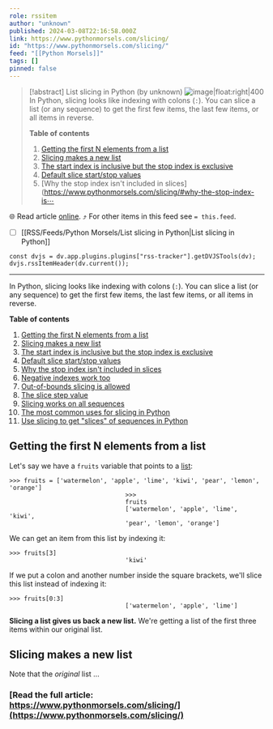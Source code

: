 ```yaml
---
role: rssitem
author: "unknown"
published: 2024-03-08T22:16:58.000Z
link: https://www.pythonmorsels.com/slicing/
id: "https://www.pythonmorsels.com/slicing/"
feed: "[[Python Morsels]]"
tags: []
pinned: false
---
```


> [!abstract] List slicing in Python (by unknown)
> ![image|float:right|400](https://i.vimeocdn.com/filter/overlay?src0=https%3A%2F%2Fi.vimeocdn.com%2Fvideo%2F1809471197-6ac16458794fea7dbf99e06573578d8c7d78c395f13e143d7c899431706a0715-d_1920x1080&src1=http%3A%2F%2Ff.vimeocdn.com%2Fp%2Fimages%2Fcrawler_play.png) In Python, slicing looks like indexing with colons (`:`). You can slice a list (or any sequence) to get the first few items, the last few items, or all items in reverse.
> 
> **Table of contents**
> 
> 1. [Getting the first N elements from a list](https://www.pythonmorsels.com/slicing/#getting-the-first-n-elements-from-a-list)
> 2. [Slicing makes a new list](https://www.pythonmorsels.com/slicing/#slicing-makes-a-new-list)
> 3. [The start index is inclusive but the stop index is exclusive](https://www.pythonmorsels.com/slicing/#the-start-index-is-inclusive-but-the-stop-index-is-exclusive)
> 4. [Default slice start/stop values](https://www.pythonmorsels.com/slicing/#default-slice-startstop-values)
> 5. [Why the stop index isn't included in slices](https://www.pythonmorsels.com/slicing/#why-the-stop-index-is⋯

🌐 Read article [online](https://www.pythonmorsels.com/slicing/). ⤴ For other items in this feed see `= this.feed`.

- [ ] [[RSS/Feeds/Python Morsels/List slicing in Python|List slicing in Python]]

~~~dataviewjs
const dvjs = dv.app.plugins.plugins["rss-tracker"].getDVJSTools(dv);
dvjs.rssItemHeader(dv.current());
~~~

- - -
In Python, slicing looks like indexing with colons (`:`). You can slice a list (or any sequence) to get the first few items, the last few items, or all items in reverse.

**Table of contents**

1. [Getting the first N elements from a list](https://www.pythonmorsels.com/slicing/#getting-the-first-n-elements-from-a-list)
2. [Slicing makes a new list](https://www.pythonmorsels.com/slicing/#slicing-makes-a-new-list)
3. [The start index is inclusive but the stop index is exclusive](https://www.pythonmorsels.com/slicing/#the-start-index-is-inclusive-but-the-stop-index-is-exclusive)
4. [Default slice start/stop values](https://www.pythonmorsels.com/slicing/#default-slice-startstop-values)
5. [Why the stop index isn't included in slices](https://www.pythonmorsels.com/slicing/#why-the-stop-index-isnt-included-in-slices)
6. [Negative indexes work too](https://www.pythonmorsels.com/slicing/#negative-indexes-work-too)
7. [Out-of-bounds slicing is allowed](https://www.pythonmorsels.com/slicing/#out-of-bounds-slicing-is-allowed)
8. [The slice step value](https://www.pythonmorsels.com/slicing/#the-slice-step-value)
9. [Slicing works on all sequences](https://www.pythonmorsels.com/slicing/#slicing-works-on-all-sequences)
10. [The most common uses for slicing in Python](https://www.pythonmorsels.com/slicing/#the-most-common-uses-for-slicing-in-python)
11. [Use slicing to get "slices" of sequences in Python](https://www.pythonmorsels.com/slicing/#use-slicing-to-get-slices-of-sequences-in-python)

## Getting the first N elements from a list

Let's say we have a `fruits` variable that points to a [list](https://www.pythonmorsels.com/what-are-lists/):

```
>>> fruits = ['watermelon', 'apple', 'lime', 'kiwi', 'pear', 'lemon', 'orange']
                                >>>
                                fruits
                                ['watermelon', 'apple', 'lime', 'kiwi',
                                'pear', 'lemon', 'orange']
```

We can get an item from this list by indexing it:

```
>>> fruits[3]
                                'kiwi'
```

If we put a colon and another number inside the square brackets, we'll slice this list instead of indexing it:

```
>>> fruits[0:3]
                                ['watermelon', 'apple', 'lime']
```

**Slicing a list gives us back a new list.** We're getting a list of the first three items within our original list.

## Slicing makes a new list

Note that the _original_ list …

### [Read the full article: https://www.pythonmorsels.com/slicing/](https://www.pythonmorsels.com/slicing/)